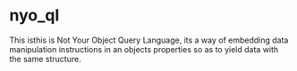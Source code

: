 # nyo_ql
This isthis is Not Your Object Query Language, its a way of embedding data manipulation instructions in an objects properties so as to yield data with the same structure.
